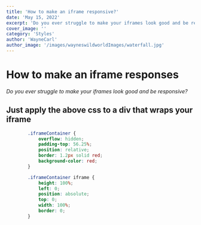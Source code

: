 ```yaml
---
title: 'How to make an iframe responsive?'
date: 'May 15, 2022'
excerpt: 'Do you ever struggle to make your iframes look good and be responsive?'
cover_image: ''
category: 'Styles'
author: 'WayneCarl'
author_image: '/images/wayneswildworldImages/waterfall.jpg'
---
```


# How to make an iframe responses
*Do you ever struggle to make your iframes look good and be responsive?*

## Just apply the above css to a div that wraps your iframe

```css
        .iframeContainer {
            overflow: hidden;
            padding-top: 56.25%;
            position: relative;
            border: 1.2px solid red;
            background-color: red;
        }

        .iframeContainer iframe {
            height: 100%;
            left: 0;
            position: absolute;
            top: 0;
            width: 100%;
            border: 0;
        }
```